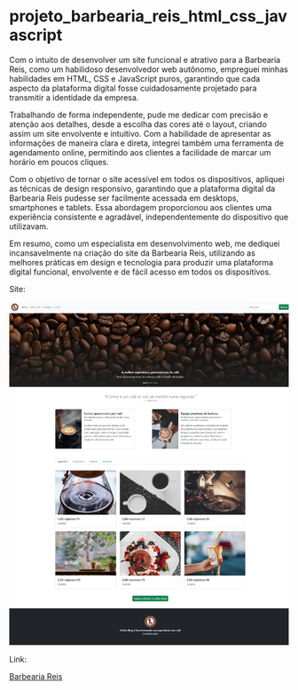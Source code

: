 # projeto_barbearia_reis_html_css_javascript

 Com o intuito de desenvolver um site funcional e atrativo para a Barbearia Reis, como um habilidoso desenvolvedor web autônomo, empreguei minhas habilidades em HTML, CSS e JavaScript puros, garantindo que cada aspecto da plataforma digital fosse cuidadosamente projetado para transmitir a identidade da empresa.

Trabalhando de forma independente, pude me dedicar com precisão e atenção aos detalhes, desde a escolha das cores até o layout, criando assim um site envolvente e intuitivo. Com a habilidade de apresentar as informações de maneira clara e direta, integrei também uma ferramenta de agendamento online, permitindo aos clientes a facilidade de marcar um horário em poucos cliques.

Com o objetivo de tornar o site acessível em todos os dispositivos, apliquei as técnicas de design responsivo, garantindo que a plataforma digital da Barbearia Reis pudesse ser facilmente acessada em desktops, smartphones e tablets. Essa abordagem proporcionou aos clientes uma experiência consistente e agradável, independentemente do dispositivo que utilizavam.

Em resumo, como um especialista em desenvolvimento web, me dediquei incansavelmente na criação do site da Barbearia Reis, utilizando as melhores práticas em design e tecnologia para produzir uma plataforma digital funcional, envolvente e de fácil acesso em todos os dispositivos.

Site:

![](https://github.com/alberyReis/projeto_coffee_shop_html_css_bootstrap/blob/main/assets/img/site_coffee_shop.png)

Link:

[Barbearia Reis](https://alberyreis.github.io/barbearia_reis/)
